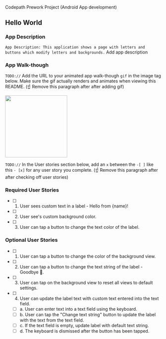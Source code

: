 Codepath Prework Project (Android App development)
## Hello World

### App Description
`App Description: This application shows a page with letters and buttons which modify letters and backgrounds.` Add app description

### App Walk-though
`TODO://` 
Add the URL to your animated app walk-though `gif` in the image tag below. Make sure the gif actually renders and animates when viewing this README. 
(☝️ Remove this paragraph after after adding gif)

<img src="YOUR_GIF_URL_HERE" width=200><br>

`TODO://` 
In the User stories section below, add an `x` between the `-[ ]` like this `- [x]` for any user story you complete. 
(☝️ Remove this paragraph after after checking off user stories)

### Required User Stories
- [ ] 1. User sees custom text in a label - Hello from {name}!
- [ ] 2. User see's custom background color.
- [ ] 3. User can tap a button to change the text color of the label.

### Optional User Stories
- [ ] 1. User can tap a button to change the color of the background view.
- [ ] 2. User can tap a button to change the text string of the label - Goodbye 👋.
- [ ] 3. User can tap on the background view to reset all views to default settings.
- [ ] 4. User can update the label text with custom text entered into the text field.
   - [ ] a. User can enter text into a text field using the keyboard.
   - [ ] b. User can tap the "Change text string" button to update the label with the text from the text field.
   - [ ] c. If the text field is empty, update label with default text string.
   - [ ] d. The keyboard is dismissed after the button has been tapped.